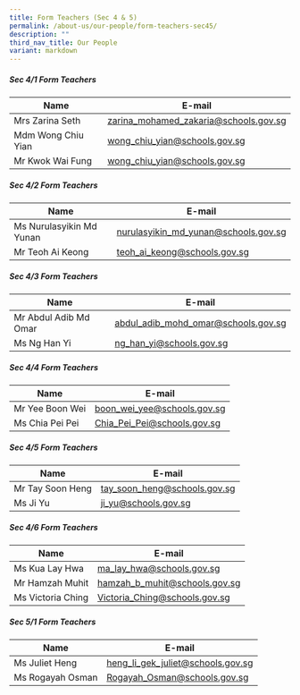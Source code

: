 ```yaml
---
title: Form Teachers (Sec 4 & 5)
permalink: /about-us/our-people/form-teachers-sec45/
description: ""
third_nav_title: Our People
variant: markdown
---
```

##### Sec 4/1 Form Teachers 

| Name | E-mail |
| -------- | -------- |
| Mrs Zarina Seth    | [zarina_mohamed_zakaria@schools.gov.sg](mailto:zarina_mohamed_zakaria@schools.gov.sg)     |
| Mdm Wong Chiu Yian     | [wong_chiu_yian@schools.gov.sg](mailto:wong_chiu_yian@schools.gov.sg)     |
| Mr Kwok Wai Fung     |  [wong_chiu_yian@schools.gov.sg](mailto:wong_chiu_yian@schools.gov.sg)    |

##### Sec 4/2 Form Teachers 

| Name | E-mail |
| -------- | -------- |
| Ms Nurulasyikin Md Yunan     | [nurulasyikin_md_yunan@schools.gov.sg](mailto:nurulasyikin_md_yunan@schools.gov.sg)     |
| Mr Teoh Ai Keong     | [teoh_ai_keong@schools.gov.sg](mailto:teoh_ai_keong@schools.gov.sg)     |


##### Sec 4/3 Form Teachers 

| Name | E-mail |
| -------- | -------- |
| Mr Abdul Adib Md Omar    | [abdul_adib_mohd_omar@schools.gov.sg](mailto:abdul_adib_mohd_omar@schools.gov.sg)     |
| Ms Ng Han Yi     | [ng_han_yi@schools.gov.sg](mailto:ng_han_yi@schools.gov.sg)     |


##### Sec 4/4 Form Teachers 

| Name | E-mail |
| -------- | -------- |
| Mr Yee Boon Wei     | [boon_wei_yee@schools.gov.sg](mailto:boon_wei_yee@schools.gov.sg)     |
| Ms Chia Pei Pei     | [Chia_Pei_Pei@schools.gov.sg](mailto:Chia_Pei_Pei@schools.gov.sg)     |


##### Sec 4/5 Form Teachers 

| Name | E-mail |
| -------- | -------- |
| Mr Tay Soon Heng     | [tay_soon_heng@schools.gov.sg](mailto:tay_soon_heng@schools.gov.sg)     |
| Ms Ji Yu     | [ji_yu@schools.gov.sg](mailto:ji_yu@schools.gov.sg)     |



##### Sec 4/6 Form Teachers 

| Name | E-mail |
| -------- | -------- |
| Ms Kua Lay Hwa     | [ma_lay_hwa@schools.gov.sg](mailto:ma_lay_hwa@schools.gov.sg)     |
| Mr Hamzah Muhit     | [hamzah_b_muhit@schools.gov.sg](mailto:hamzah_b_muhit@schools.gov.sg)     |
| Ms Victoria Ching     | [Victoria_Ching@schools.gov.sg](mailto:Victoria_Ching@schools.gov.sg)     |


##### Sec 5/1 Form Teachers 

| Name | E-mail |
| -------- | -------- |
| Ms Juliet Heng     | [heng_li_gek_juliet@schools.gov.sg](mailto:heng_li_gek_juliet@schools.gov.sg)     |
| Ms Rogayah Osman     | [Rogayah_Osman@schools.gov.sg](mailto:Rogayah_Osman@schools.gov.sg)     |